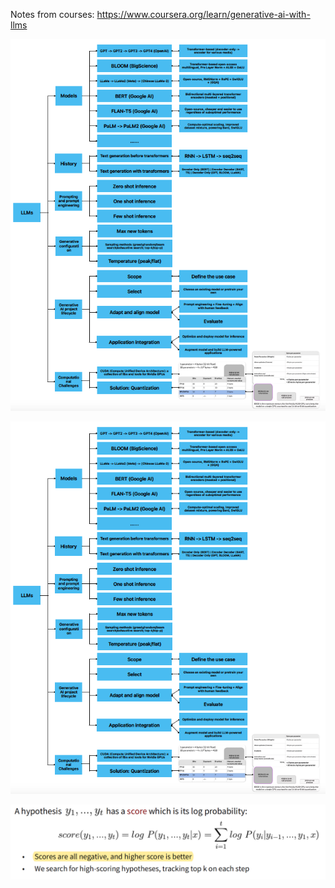 Notes from courses: https://www.coursera.org/learn/generative-ai-with-llms

![Generative_AI_notes](https://raw.githubusercontent.com/Dingyi-Lai/Dingyi-Lai.github.io/3c758ae37612a191323611731060411170c4d8f2/_images/%5BLLM%5DGenerative_AI_notes.png)

<img src="_images/[LLM]Generative_AI_notes.png">


![BeamSearchFormula](https://raw.githubusercontent.com/Dingyi-Lai/Dingyi-Lai.github.io/main/_images/[MT]BeamSearchFormula.png)